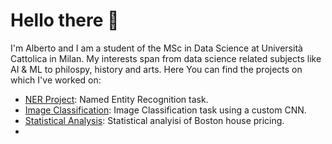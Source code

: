 # Hello there 🫡
I'm Alberto and I am a student of the MSc in Data Science at Università Cattolica in Milan. 
My interests span from data science related subjects like AI & ML to philospy, history and arts.
Here You can find the projects on which I've worked on:
  - [NER Project](https://github.com/MicheleGiambelli/PlotTwisters-Project): Named Entity Recognition task.
  - [Image Classification](https://github.com/RecurSieve/Image-Classification/tree/main): Image Classification task using a custom CNN.
  - [Statistical Analysis](https://github.com/RecurSieve/Statistical-analysis-of-Boston-house-pricing): Statistical analyisi of Boston house pricing.
  - 
